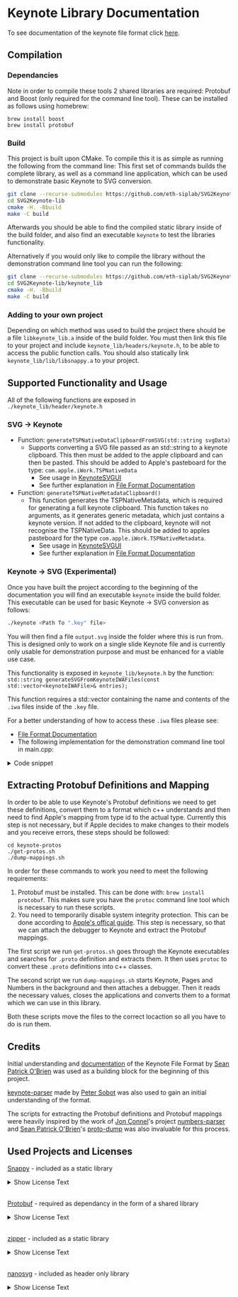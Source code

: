 # Keynote Library Documentation

To see documentation of the keynote file format click [here](format_documentation/format_documentation.md).

## Compilation

### Dependancies
Note in order to compile these tools 2 shared libraries are required: Protobuf and Boost (only required for the command line tool). These can be installed as follows using homebrew:

```
brew install boost
brew install protobuf
```

### Build
This project is built upon CMake. To compile this it is as simple as running the following from the command line:
This first set of commands builds the complete library, as well as a command line application, which can be used to demonstrate basic Keynote to SVG conversion.

```bash
git clone --recurse-submodules https://github.com/eth-siplab/SVG2Keynote-lib
cd SVG2Keynote-lib
cmake -H. -Bbuild
make -C build
```

Afterwards you should be able to find the compiled static library inside of the build folder, and also find an executable `keynote` to test the libraries functionality.

Alternatively if you would only like to compile the library without the demonstration command line tool you can run the following:

```bash
git clone --recurse-submodules https://github.com/eth-siplab/SVG2Keynote-lib
cd SVG2Keynote-lib/keynote_lib
cmake -H. -Bbuild
make -C build
```

### Adding to your own project
Depending on which method was used to build the project there should be a file `libkeynote_lib.a` inside of the build folder. You must then link this file to your project and include `keynote_lib/headers/keynote.h`, to be able to access the public function calls. You should also statically link `keynote_lib/lib/libsnappy.a` to your project. 


## Supported Functionality and Usage

All of the following functions are exposed in `./keynote_lib/header/keynote.h`

### SVG → Keynote

- Function: `generateTSPNativeDataClipboardFromSVG(std::string svgData)`
    - Supports converting a SVG file passed as an std::string to a keynote clipboard. This then must be added to the apple clipboard and can then be pasted. This should be added to Apple's pasteboard for the type: `com.apple.iWork.TSPNativeData`
        - See usage in [KeynoteSVGUI](https://github.com/eth-siplab/SVG2Keynote-gui)
        - See further explanation in [File Format Documentation](ormat_documentation/format_documentation.md)
- Function: `generateTSPNativeMetadataClipboard()` 
    - This function generates the TSPNativeMetadata, which is required for generating a full keynote clipboard.  This function takes no arguments, as it generates generic metadata, which just contains a keynote version. If not added to the clipboard, keynote will not recognise the TSPNativeData. This should be added to apples pasteboard for the type `com.apple.iWork.TSPNativeMetadata`.
        - See usage in [KeynoteSVGUI](https://github.com/eth-siplab/SVG2Keynote-gui)
        - See further explanation in [File Format Documentation](ormat_documentation/format_documentation.md)

### Keynote → SVG (Experimental)

Once you have built the project according to the beginning of the documentation you will find an executable `keynote` inside the build folder. This executable can be used for basic Keynote → SVG conversion as follows:

```bash
./keynote <Path To ".key" file>
```

You will then find a file `output.svg` inside the folder where this is run from. This is designed only to work on a single slide Keynote file and is currently only usable for demonstration purpose and must be enhanced for a viable use case. 

This functionality is exposed in `keynote_lib/keynote.h` by the function: `std::string generateSVGFromKeynoteIWAFiles(const std::vector<keynoteIWAFile>& entries);`

This function requires a std::vector containing the name and contents of the `.iwa` files inside of the `.key` file.

For a better understanding of how to access these `.iwa` files please see:

- [File Format Documentation](format_documentation/format_documentation.md)
- The following implementation for the demonstration command line tool in main.cpp:
<details>
<summary>Code snippet</summary>

```cpp
zipper::Unzipper* currentZip;
    // check if contains index.zip, otherwise extract the .key file as it will be newer format.
    if (file_exists(filePath + "/Index.zip")) {
        currentZip = new zipper::Unzipper(filePath + "/Index.zip");

    } else {
        currentZip = new zipper::Unzipper(filePath);
    }

    std::vector<zipper::ZipEntry> entries = currentZip->entries();

    // erase all entries which are not ".iwa" files.
    entries.erase(
            std::remove_if(entries.begin(),
                            entries.end(),
                            [](const zipper::ZipEntry& entry){
                                return !ends_with(entry.name, ".iwa");
                            }),
            entries.end());

    std::vector<keynoteIWAFile> entriesInMemory(entries.size());
    std::transform(entries.begin(), entries.end(), entriesInMemory.begin(), [&](auto const &x) {
                        keynoteIWAFile entry;
                        entry.name = x.name;
                        currentZip->extractEntryToMemory(x.name, entry.contents);
                        return entry;
                    }
    );
```
</details>



## Extracting Protobuf Definitions and Mapping
In order to be able to use Keynote's Protobuf definitions we need to get these definitions, convert them to a format which c++ understands and then need to find Apple's mapping from type id to the actual type. Currently this step is not necessary, but if Apple decides to make changes to their models and you receive errors, these steps should be followed:

```
cd keynote-protos
./get-protos.sh
./dump-mappings.sh
```

In order for these commands to work you need to meet the following requirements:
1. Protobuf must be installed. This can be done with:  `brew install protobuf`. This makes sure you have the `protoc` command line tool which is necessary to run these scripts.
2. You need to temporarily disable system integrity protection. This can be done according to [Apple's offical guide](https://developer.apple.com/documentation/security/disabling_and_enabling_system_integrity_protection). This step is necessary, so that we can attach the debugger to Keynote and extract the Protobuf mappings.

The first script we run `get-protos.sh` goes through the Keynote executables and searches for `.proto` definition and extracts them. It then uses `protoc` to convert these `.proto` definitions into c++ classes.

The second script we run `dump-mappings.sh` starts Keynote, Pages and Numbers in the background and then attaches a debugger. Then it reads the necessary values, closes the applications and converts them to a format which we can use in this library.

Both these scripts move the files to the correct locaction so all you have to do is run them.

## Credits

Initial understanding and [documentation](https://github.com/obriensp/iWorkFileFormat/blob/master/Docs/index.md) of the Keynote File Format by [Sean Patrick O'Brien](http://www.obriensp.com) was used as a building block for the beginning of this project.

[keynote-parser](https://github.com/psobot/keynote-parser) made by [Peter Sobot](https://petersobot.com) was also used to gain an initial understanding of the format.

The scripts for extracting the Protobuf definitions and Protobuf mappings were heavily inspired by the work of [Jon Connel](https://github.com/masaccio)'s project [numbers-parser](https://github.com/masaccio/numbers-parser) and [Sean Patrick O'Brien](http://www.obriensp.com)'s [proto-dump](https://github.com/obriensp/proto-dump) was also invaluable for this process.

## Used Projects and Licenses
[Snappy](keynote_lib/lib/LICENSE_SNAPPY) - included as a static library
<details>
<summary>Show License Text</summary>

```md
Copyright 2011, Google Inc.
All rights reserved.

Redistribution and use in source and binary forms, with or without
modification, are permitted provided that the following conditions are
met:

    * Redistributions of source code must retain the above copyright
notice, this list of conditions and the following disclaimer.
    * Redistributions in binary form must reproduce the above
copyright notice, this list of conditions and the following disclaimer
in the documentation and/or other materials provided with the
distribution.
    * Neither the name of Google Inc. nor the names of its
contributors may be used to endorse or promote products derived from
this software without specific prior written permission.

THIS SOFTWARE IS PROVIDED BY THE COPYRIGHT HOLDERS AND CONTRIBUTORS
"AS IS" AND ANY EXPRESS OR IMPLIED WARRANTIES, INCLUDING, BUT NOT
LIMITED TO, THE IMPLIED WARRANTIES OF MERCHANTABILITY AND FITNESS FOR
A PARTICULAR PURPOSE ARE DISCLAIMED. IN NO EVENT SHALL THE COPYRIGHT
OWNER OR CONTRIBUTORS BE LIABLE FOR ANY DIRECT, INDIRECT, INCIDENTAL,
SPECIAL, EXEMPLARY, OR CONSEQUENTIAL DAMAGES (INCLUDING, BUT NOT
LIMITED TO, PROCUREMENT OF SUBSTITUTE GOODS OR SERVICES; LOSS OF USE,
DATA, OR PROFITS; OR BUSINESS INTERRUPTION) HOWEVER CAUSED AND ON ANY
THEORY OF LIABILITY, WHETHER IN CONTRACT, STRICT LIABILITY, OR TORT
(INCLUDING NEGLIGENCE OR OTHERWISE) ARISING IN ANY WAY OUT OF THE USE
OF THIS SOFTWARE, EVEN IF ADVISED OF THE POSSIBILITY OF SUCH DAMAGE.

===

Some of the benchmark data in testdata/ is licensed differently:

 - fireworks.jpeg is Copyright 2013 Steinar H. Gunderson, and
   is licensed under the Creative Commons Attribution 3.0 license
   (CC-BY-3.0). See https://creativecommons.org/licenses/by/3.0/
   for more information.

 - kppkn.gtb is taken from the Gaviota chess tablebase set, and
   is licensed under the MIT License. See
   https://sites.google.com/site/gaviotachessengine/Home/endgame-tablebases-1
   for more information.

 - paper-100k.pdf is an excerpt (bytes 92160 to 194560) from the paper
   “Combinatorial Modeling of Chromatin Features Quantitatively Predicts DNA
   Replication Timing in _Drosophila_” by Federico Comoglio and Renato Paro,
   which is licensed under the CC-BY license. See
   http://www.ploscompbiol.org/static/license for more ifnormation.

 - alice29.txt, asyoulik.txt, plrabn12.txt and lcet10.txt are from Project
   Gutenberg. The first three have expired copyrights and are in the public
   domain; the latter does not have expired copyright, but is still in the
   public domain according to the license information
   (http://www.gutenberg.org/ebooks/53).

````
</details>

<br />

[Protobuf](keynote_lib/lib/LICENSE_PROTOBUF) - required as dependancy in the form of a shared library
<details>
<summary>Show License Text</summary>

```md
Copyright 2008 Google Inc.  All rights reserved.

Redistribution and use in source and binary forms, with or without
modification, are permitted provided that the following conditions are
met:

    * Redistributions of source code must retain the above copyright
notice, this list of conditions and the following disclaimer.
    * Redistributions in binary form must reproduce the above
copyright notice, this list of conditions and the following disclaimer
in the documentation and/or other materials provided with the
distribution.
    * Neither the name of Google Inc. nor the names of its
contributors may be used to endorse or promote products derived from
this software without specific prior written permission.

THIS SOFTWARE IS PROVIDED BY THE COPYRIGHT HOLDERS AND CONTRIBUTORS
"AS IS" AND ANY EXPRESS OR IMPLIED WARRANTIES, INCLUDING, BUT NOT
LIMITED TO, THE IMPLIED WARRANTIES OF MERCHANTABILITY AND FITNESS FOR
A PARTICULAR PURPOSE ARE DISCLAIMED. IN NO EVENT SHALL THE COPYRIGHT
OWNER OR CONTRIBUTORS BE LIABLE FOR ANY DIRECT, INDIRECT, INCIDENTAL,
SPECIAL, EXEMPLARY, OR CONSEQUENTIAL DAMAGES (INCLUDING, BUT NOT
LIMITED TO, PROCUREMENT OF SUBSTITUTE GOODS OR SERVICES; LOSS OF USE,
DATA, OR PROFITS; OR BUSINESS INTERRUPTION) HOWEVER CAUSED AND ON ANY
THEORY OF LIABILITY, WHETHER IN CONTRACT, STRICT LIABILITY, OR TORT
(INCLUDING NEGLIGENCE OR OTHERWISE) ARISING IN ANY WAY OUT OF THE USE
OF THIS SOFTWARE, EVEN IF ADVISED OF THE POSSIBILITY OF SUCH DAMAGE.

Code generated by the Protocol Buffer compiler is owned by the owner
of the input file used when generating it.  This code is not
standalone and requires a support library to be linked with it.  This
support library is itself covered by the above license.
````
</details>
<br />


[zipper](zipper/LICENSE.md) - included as a static library
<details>
<summary>Show License Text</summary>

```md
The MIT License (MIT)

Copyright (c) 2015 seb

Permission is hereby granted, free of charge, to any person obtaining a copy of this software and associated documentation files (the "Software"), to deal in the Software without restriction, including without limitation the rights to use, copy, modify, merge, publish, distribute, sublicense, and/or sell copies of the Software, and to permit persons to whom the Software is furnished to do so, subject to the following conditions:

The above copyright notice and this permission notice shall be included in all copies or substantial portions of the Software.

THE SOFTWARE IS PROVIDED "AS IS", WITHOUT WARRANTY OF ANY KIND, EXPRESS OR IMPLIED, INCLUDING BUT NOT LIMITED TO THE WARRANTIES OF MERCHANTABILITY, FITNESS FOR A PARTICULAR PURPOSE AND NONINFRINGEMENT. IN NO EVENT SHALL THE AUTHORS OR COPYRIGHT HOLDERS BE LIABLE FOR ANY CLAIM, DAMAGES OR OTHER LIABILITY, WHETHER IN AN ACTION OF CONTRACT, TORT OR OTHERWISE, ARISING FROM, OUT OF OR IN CONNECTION WITH THE SOFTWARE OR THE USE OR OTHER DEALINGS IN THE SOFTWARE.
````
</details>

<br />

[nanosvg](keynote_lib/lib/nanosvg/LICENSE.txt) - included as header only library

<details>
<summary>Show License Text</summary>

```md
Copyright (c) 2013-14 Mikko Mononen memon@inside.org

This software is provided 'as-is', without any express or implied
warranty.  In no event will the authors be held liable for any damages
arising from the use of this software.

Permission is granted to anyone to use this software for any purpose,
including commercial applications, and to alter it and redistribute it
freely, subject to the following restrictions:

1. The origin of this software must not be misrepresented; you must not
claim that you wrote the original software. If you use this software
in a product, an acknowledgment in the product documentation would be
appreciated but is not required.
2. Altered source versions must be plainly marked as such, and must not be
misrepresented as being the original software.
3. This notice may not be removed or altered from any source distribution.


````
</details>